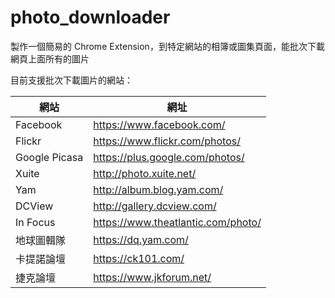 # photo_downloader
製作一個簡易的 Chrome Extension，到特定網站的相簿或圖集頁面，能批次下載網頁上面所有的圖片

目前支援批次下載圖片的網站：

| 網站 | 網址 |
| ------ | ------ |
| Facebook | https://www.facebook.com/ |
| Flickr | https://www.flickr.com/photos/ |
| Google Picasa | https://plus.google.com/photos/ |
| Xuite | http://photo.xuite.net/ |
| Yam | http://album.blog.yam.com/ |
| DCView | http://gallery.dcview.com/ |
| In Focus | https://www.theatlantic.com/photo/ |
| 地球圖輯隊 | https://dq.yam.com/ |
| 卡提諾論壇 | https://ck101.com/ |
| 捷克論壇 | https://www.jkforum.net/ |